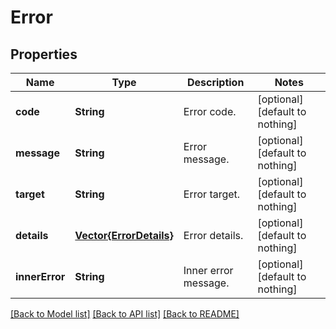 # Error


## Properties
Name | Type | Description | Notes
------------ | ------------- | ------------- | -------------
**code** | **String** | Error code. | [optional] [default to nothing]
**message** | **String** | Error message. | [optional] [default to nothing]
**target** | **String** | Error target. | [optional] [default to nothing]
**details** | [**Vector{ErrorDetails}**](ErrorDetails.md) | Error details. | [optional] [default to nothing]
**innerError** | **String** | Inner error message. | [optional] [default to nothing]


[[Back to Model list]](../README.md#models) [[Back to API list]](../README.md#api-endpoints) [[Back to README]](../README.md)


